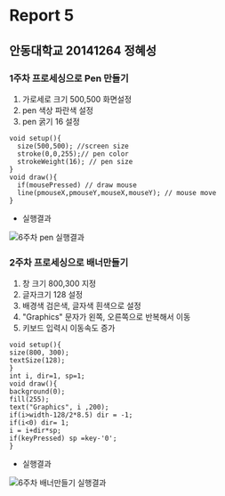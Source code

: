 # Report 5
## 안동대학교 20141264 정혜성
### 1주차 프로세싱으로 Pen 만들기
1. 가로세로 크기 500,500 화면설정
2. pen 색상 파란색 설정
3. pen 굵기 16 설정
```
void setup(){
  size(500,500); //screen size 
  stroke(0,0,255);// pen color
  strokeWeight(16); // pen size
}
void draw(){
  if(mousePressed) // draw mouse
  line(pmouseX,pmouseY,mouseX,mouseY); // mouse move
}
```
* 실행결과

![6주차 pen 실행결과](https://user-images.githubusercontent.com/54826844/79756509-b0ce7280-8355-11ea-8cba-380887d02da2.PNG)


### 2주차 프로세싱으로 배너만들기

1. 창 크기 800,300 지정
2. 글자크기 128 설정
3. 배경색 검은색, 글자색 흰색으로 설정
4. "Graphics" 문자가 왼쪽, 오른쪽으로 반복해서 이동
5. 키보드 입력시 이동속도 증가
```
void setup(){
size(800, 300);
textSize(128);
}
int i, dir=1, sp=1;
void draw(){
background(0);
fill(255);
text("Graphics", i ,200);
if(i>width-128/2*8.5) dir = -1;
if(i<0) dir= 1;
i = i+dir*sp;
if(keyPressed) sp =key-'0';
}
```
* 실행결과

![6주차 배너만들기 실행결과](https://user-images.githubusercontent.com/54826844/79757239-c8f2c180-8356-11ea-8366-9f4cef49372d.PNG)
